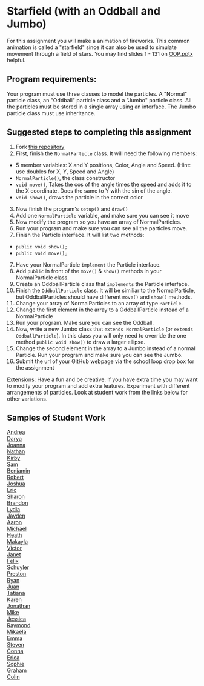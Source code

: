 Starfield (with an Oddball and Jumbo)
=========================
For this assignment you will make a animation of fireworks. This common animation is called a "starfield" since it can also be used to simulate movement through a field of stars. You may find slides 1 - 131 on <a href="https://drive.google.com/open?id=0Bz2ZkT6qWPYTN3NOQkh1eGR4Wmc">OOP.pptx</a> helpful.
 
Program requirements:
---------------------
Your program must use three classes to model the particles. A "Normal" particle class, an "Oddball" particle class and a "Jumbo" particle class. All the particles must be stored in a single array using an interface. The Jumbo particle class must use inheritance.

Suggested steps to completing this assignment
-----------------------------------
1. Fork [this repository](https://github.com/APCSLowell/Starfield)  
2. First, finish the `NormalParticle` class. It will need the following members:
  * 5 member variables: X and Y positions, Color, Angle and Speed. (Hint: use doubles for X, Y, Speed and Angle)
  * `NormalParticle()`, the class constructor
  * `void move()`, Takes the cos of the angle times the speed and adds it to the X coordinate. Does the same to Y with the sin of the angle.
  * `void show()`, draws the particle in the correct color
3. Now finish the program's `setup()` and `draw()`
4. Add one `NormalParticle` variable, and make sure you can see it move
5. Now modify the program so you have an array of NormalParticles.
6. Run your program and make sure you can see all the particles move.
6. Finish the Particle interface. It will list two methods:
  * `public void show();`
  * `public void move();`
7. Have your NormalParticle `implement` the Particle interface.
8. Add `public` in front of the `move()` & `show()` methods in your NormalParticle class.
9. Create an OddballParticle class that `implements` the Particle interface.
10. Finish the `OddballParticle` class. It will be similiar to the NormalParticle, but OddballParticles should have different `move()` and `show()` methods.
11. Change your array of NormalParticles to an array of type `Particle`.
12. Change the first element in the array to a OddballParticle instead of a NormalParticle
13. Run your program. Make sure you can see the Oddball.
13. Now, write a new Jumbo class that `extends NormalParticle` (or `extends OddballParticle`). In this class you will only need to override the one method `public void show()` to draw a larger ellipse. 
14. Change the second element in the array to a Jumbo instead of a normal Particle. Run your program and make sure you can see the Jumbo.
15. Submit the url of your GitHub webpage via the school loop drop box for the assignment   

Extensions: Have a fun and be creative. If you have extra time you may want to modify your program and add extra features. Experiment with different arrangements of particles. Look at student work from the links below for other variations.

Samples of Student Work
-----------------------
[Andrea](https://chenandrea29.github.io/Starfield/)   
[Darya](https://darya-ver.github.io/Starfield/)   
[Joanna](https://j0annalu.github.io/Starfield/)   
[Nathan](https://nathansng.github.io/Starfield/)   
[Kirby](https://krbyktl.github.io/Starfield/)   
[Sam](https://flukemeister28.github.io/Starfield/)   
[Benjamin](https://benjaminlanir.github.io/Starfield/)   
[Robert](https://rshi159.github.io/Starfield/)   
[Joshua](https://joshualchan.github.io/Starfield/)   
[Eric](https://ersun1224.github.io/Starfield/)   
[Sharon](https://shtai.github.io/Starfield/)   
[Brandon](https://brandontom96.github.io/Starfield/)   
[Lydia](https://aqua28.github.io/Starfield/)   
[Jayden](https://jaydenlee1229.github.io/Starfield/)   
[Aaron](https://aahuangithub.github.io/Starfield/)  
[Michael](https://mipsim.github.io/Starfield/)   
[Heath](https://heathexer.github.io/Starfield/)   
[Makayla](https://nathansng.github.io/Starfield/)   
[Victor](https://kingvictor.github.io/Starfield/)  
[Janet](https://birded.github.io/Starfield/)   
[Felix](https://felixzhuk.github.io/Starfield/)   
[Schuyler](https://skschur1.github.io/Starfield/)   
[Preston](https://prestonttt.github.io/Starfield/)   
[Ryan](https://avath.github.io/Starfield/)   
[Juan](https://juan-hernandez7.github.io/Starfield/)   
[Tatiana](https://sonotatiana.github.io/Starfield/)   
[Karen](https://sonokjw.github.io/Starfield/)   
[Jonathan](https://jonathanchu33.github.io/Starfield/)   
[Mike](https://mimonokandilos.github.io/Starfield/)   
[Jessica](https://jtngai.github.io/Starfield/)   
[Raymond](https://ngoraymond.github.io/Starfield/)   
[Mikaela](https://mikamarciales.github.io/Starfield/)   
[Emma](https://emmackenzie.github.io/Starfield/)   
[Steven](https://sjkchang.github.io/Starfield/)  
[Conna](https://connac.github.io/Starfield/)  
[Erica](https://ericamalia.github.io/Starfield/)   
[Sophie](https://sohuang.github.io/Starfield/)   
[Graham](https://grahamkeeton.github.io/Starfield/)   
[Colin](https://licolin4.github.io/Starfield/)   
